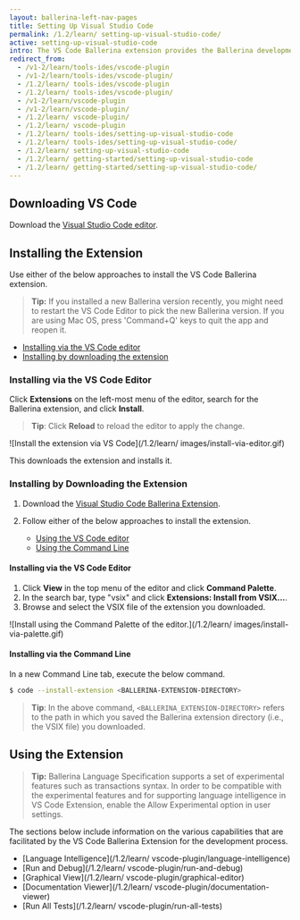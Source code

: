 ```yaml
---
layout: ballerina-left-nav-pages
title: Setting Up Visual Studio Code
permalink: /1.2/learn/ setting-up-visual-studio-code/
active: setting-up-visual-studio-code
intro: The VS Code Ballerina extension provides the Ballerina development capabilities in VS Code. The below sections include instructions on how to download, install, and use the features of the VS Code extension.
redirect_from:
  - /v1-2/learn/tools-ides/vscode-plugin
  - /v1-2/learn/tools-ides/vscode-plugin/
  - /1.2/learn/ tools-ides/vscode-plugin
  - /1.2/learn/ tools-ides/vscode-plugin/
  - /v1-2/learn/vscode-plugin
  - /v1-2/learn/vscode-plugin/
  - /1.2/learn/ vscode-plugin/
  - /1.2/learn/ vscode-plugin
  - /1.2/learn/ tools-ides/setting-up-visual-studio-code
  - /1.2/learn/ tools-ides/setting-up-visual-studio-code/
  - /1.2/learn/ setting-up-visual-studio-code
  - /1.2/learn/ getting-started/setting-up-visual-studio-code
  - /1.2/learn/ getting-started/setting-up-visual-studio-code/
---
```


## Downloading VS Code 

Download the [Visual Studio Code editor](https://code.visualstudio.com/download).


## Installing the Extension

Use either of the below approaches to install the VS Code Ballerina extension.

>**Tip:** If you installed a new Ballerina version recently, you might need to restart the VS Code Editor to pick the new Ballerina version. If you are using Mac OS, press 'Command+Q' keys to quit the app and reopen it.

- [Installing via the VS Code editor](#installing-via-the-vs-code-editor)
- [Installing by downloading the extension](#installing-by-downloading-the-extension)

### Installing via the VS Code Editor

Click **Extensions** on the left-most menu of the editor, search for the Ballerina extension, and click **Install**.

> **Tip**: Click **Reload** to reload the editor to apply the change.

![Install the extension via VS Code](/1.2/learn/ images/install-via-editor.gif)

This downloads the extension and installs it.

### Installing by Downloading the Extension

1. Download the [Visual Studio Code Ballerina Extension](https://marketplace.visualstudio.com/items?itemName=ballerina.ballerina).

2. Follow either of the below approaches to install the extension.
    - [Using the VS Code editor](#using-the-vs-code-editor)
    - [Using the Command Line](#using-the-command-line)

#### Installing via the VS Code Editor

1. Click **View** in the top menu of the editor and click **Command Palette**.
2. In the search bar, type "vsix" and click **Extensions: Install from VSIX...**.
3. Browse and select the VSIX file of the extension you downloaded.

![Install using the Command Palette of the editor.](/1.2/learn/ images/install-via-palette.gif)

#### Installing via the Command Line
In a new Command Line tab, execute the below command.
```bash
$ code --install-extension <BALLERINA-EXTENSION-DIRECTORY>
```
> **Tip**: In the above command, `<BALLERINA_EXTENSION-DIRECTORY>` refers to the path in which you saved the Ballerina extension directory (i.e., the VSIX file) you downloaded.

## Using the Extension

> **Tip:** Ballerina Language Specification supports a set of experimental features such as transactions syntax. In order to be compatible with the experimental features and for supporting language intelligence in VS Code Extension, enable the Allow Experimental option in user settings.

The sections below include information on the various capabilities that are facilitated by the VS Code Ballerina Extension for the development process.

- [Language Intelligence](/1.2/learn/ vscode-plugin/language-intelligence)
- [Run and Debug](/1.2/learn/ vscode-plugin/run-and-debug)
- [Graphical View](/1.2/learn/ vscode-plugin/graphical-editor)
- [Documentation Viewer](/1.2/learn/ vscode-plugin/documentation-viewer)
- [Run All Tests](/1.2/learn/ vscode-plugin/run-all-tests)




